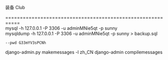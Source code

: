 装备
Club

===========================================================    
    mysql -h 127.0.0.1 -P 3306 -u adminMNie5qt -p  sunny  
    mysqldump -h 127.0.0.1 -P 3306 -u adminMNie5qt -p  sunny   > backup.sql
    
    --pwd G33mYV3sPCNh
    
    
django-admin.py makemessages -l zh_CN
django-admin compilemessages
